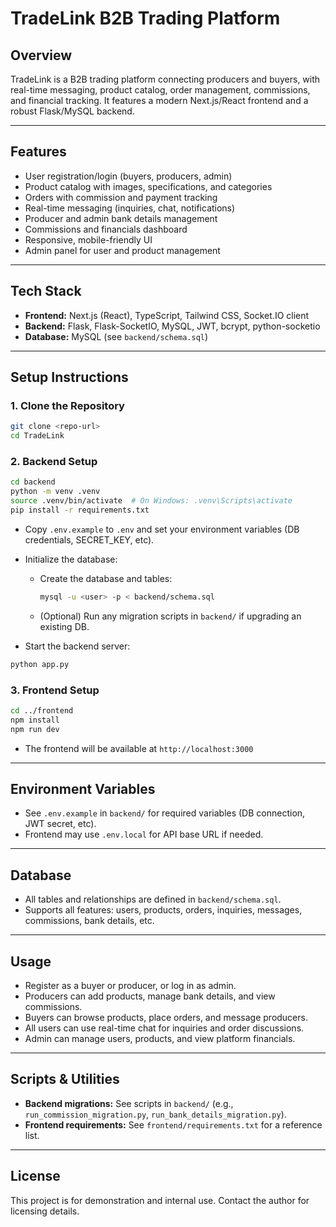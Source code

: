 # TradeLink B2B Trading Platform

## Overview
TradeLink is a B2B trading platform connecting producers and buyers, with real-time messaging, product catalog, order management, commissions, and financial tracking. It features a modern Next.js/React frontend and a robust Flask/MySQL backend.

---

## Features
- User registration/login (buyers, producers, admin)
- Product catalog with images, specifications, and categories
- Orders with commission and payment tracking
- Real-time messaging (inquiries, chat, notifications)
- Producer and admin bank details management
- Commissions and financials dashboard
- Responsive, mobile-friendly UI
- Admin panel for user and product management

---

## Tech Stack
- **Frontend:** Next.js (React), TypeScript, Tailwind CSS, Socket.IO client
- **Backend:** Flask, Flask-SocketIO, MySQL, JWT, bcrypt, python-socketio
- **Database:** MySQL (see `backend/schema.sql`)

---

## Setup Instructions

### 1. Clone the Repository
```bash
git clone <repo-url>
cd TradeLink
```

### 2. Backend Setup
```bash
cd backend
python -m venv .venv
source .venv/bin/activate  # On Windows: .venv\Scripts\activate
pip install -r requirements.txt
```

- Copy `.env.example` to `.env` and set your environment variables (DB credentials, SECRET_KEY, etc).
- Initialize the database:
  - Create the database and tables:
    ```bash
    mysql -u <user> -p < backend/schema.sql
    ```
  - (Optional) Run any migration scripts in `backend/` if upgrading an existing DB.

- Start the backend server:
```bash
python app.py
```

### 3. Frontend Setup
```bash
cd ../frontend
npm install
npm run dev
```
- The frontend will be available at `http://localhost:3000`

---

## Environment Variables
- See `.env.example` in `backend/` for required variables (DB connection, JWT secret, etc).
- Frontend may use `.env.local` for API base URL if needed.

---

## Database
- All tables and relationships are defined in `backend/schema.sql`.
- Supports all features: users, products, orders, inquiries, messages, commissions, bank details, etc.

---

## Usage
- Register as a buyer or producer, or log in as admin.
- Producers can add products, manage bank details, and view commissions.
- Buyers can browse products, place orders, and message producers.
- All users can use real-time chat for inquiries and order discussions.
- Admin can manage users, products, and view platform financials.

---

## Scripts & Utilities
- **Backend migrations:** See scripts in `backend/` (e.g., `run_commission_migration.py`, `run_bank_details_migration.py`).
- **Frontend requirements:** See `frontend/requirements.txt` for a reference list.

---

## License
This project is for demonstration and internal use. Contact the author for licensing details. 